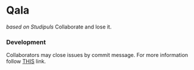 # Qala
*based on Studipuls*
Collaborate and lose it.

### Development
Collaborators may close issues by commit message. For more information follow [THIS](https://help.github.com/articles/closing-issues-via-commit-messages/) link.
